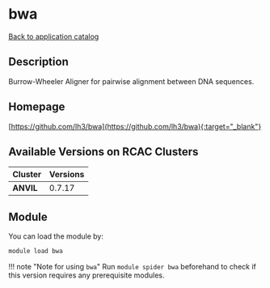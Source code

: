 # bwa

[Back to application catalog](../app_catalog.md)

## Description

Burrow-Wheeler Aligner for pairwise alignment between DNA sequences.

## Homepage

[https://github.com/lh3/bwa](https://github.com/lh3/bwa){:target="_blank"}

## Available Versions on RCAC Clusters

|Cluster|Versions|
|---|---|
**ANVIL**|0.7.17

## Module

You can load the module by:

```bash
module load bwa
```

!!! note "Note for using `bwa`"
    Run `module spider bwa` beforehand to check if this version requires any prerequisite modules.
